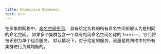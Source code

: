 ```yaml
---
title: Namespace Sameness
test: n/a
---
```


在多集群网格中，[命名空间相同](https://github.com/kubernetes/community/blob/master/sig-multicluster/namespace-sameness-position-statement.md)，
具有给定名称的所有命名空间都被认为是相同的命名空间。
如果多个集群包含一个具有相同命名空间名称的 `Service` ，它们将被识别为单个组合服务。
默认情况下，对于给定的服务，流量是跨网格中的所有集群进行负载均衡的。
